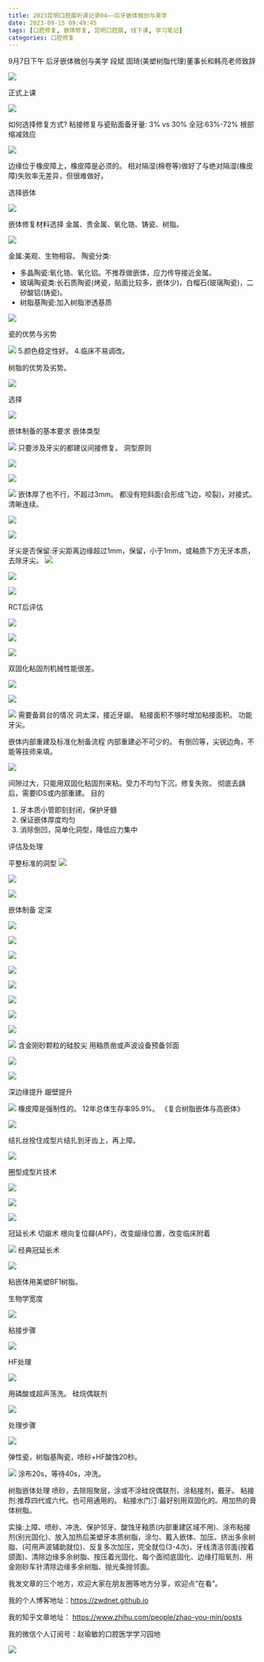 ```yaml
---
title: 2023昆明口腔展听课记录04——后牙嵌体微创与美学
date: 2023-09-15 09:49:45
tags: [口腔修复, 嵌体修复, 昆明口腔展, 线下课, 学习笔记]
categories: 口腔修复
---
```

9月7日下午 后牙嵌体微创与美学 段斌
固琦(美塑树脂代理)董事长和韩亮老师致辞

![](https://zymblog-1258069789.cos.ap-chengdu.myqcloud.com/blog0419-inlayonlay/01.jpg)

正式上课

![](https://zymblog-1258069789.cos.ap-chengdu.myqcloud.com/blog0419-inlayonlay/02.jpg)

如何选择修复方式?
粘接修复与瓷贴面备牙量: 3% vs 30%
全冠:63%-72%
根部缩减效应

![](https://zymblog-1258069789.cos.ap-chengdu.myqcloud.com/blog0419-inlayonlay/03.jpg)

边缘位于橡皮障上，橡皮障是必须的。
相对隔湿(棉卷等)做好了与绝对隔湿(橡皮障)失败率无差异，但很难做好。

选择嵌体

![](https://zymblog-1258069789.cos.ap-chengdu.myqcloud.com/blog0419-inlayonlay/04.jpg)

嵌体修复材料选择
金属、贵金属、氧化锆、铸瓷、树脂。

![](https://zymblog-1258069789.cos.ap-chengdu.myqcloud.com/blog0419-inlayonlay/05.jpg)

金属:美观、生物相容。
陶瓷分类:
- 多晶陶瓷:氧化锆、氧化铝。不推荐做嵌体，应力传导接近金属。
- 玻璃陶瓷类:长石质陶瓷(烤瓷，贴面比较多，嵌体少)，白榴石(玻璃陶瓷)，二矽酸铝(铸瓷)。
- 树脂基陶瓷:加入树脂渗透基质


![](https://zymblog-1258069789.cos.ap-chengdu.myqcloud.com/blog0419-inlayonlay/06.jpg)

瓷的优势与劣势

![](https://zymblog-1258069789.cos.ap-chengdu.myqcloud.com/blog0419-inlayonlay/07.jpg)
5.颜色稳定性好。
4.临床不易调改。

树脂的优势及劣势。

![](https://zymblog-1258069789.cos.ap-chengdu.myqcloud.com/blog0419-inlayonlay/08.jpg)

选择

![](https://zymblog-1258069789.cos.ap-chengdu.myqcloud.com/blog0419-inlayonlay/09.jpg)


嵌体制备的基本要求
嵌体类型

![](https://zymblog-1258069789.cos.ap-chengdu.myqcloud.com/blog0419-inlayonlay/10.jpg)
只要涉及牙尖的都建议间接修复。
洞型原则

![](https://zymblog-1258069789.cos.ap-chengdu.myqcloud.com/blog0419-inlayonlay/11.jpg)

![](https://zymblog-1258069789.cos.ap-chengdu.myqcloud.com/blog0419-inlayonlay/12.jpg)

![](https://zymblog-1258069789.cos.ap-chengdu.myqcloud.com/blog0419-inlayonlay/13.jpg)
嵌体厚了也不行，不超过3mm。
都没有短斜面(会形成飞边，咬裂)，对接式。清晰连续。

![](https://zymblog-1258069789.cos.ap-chengdu.myqcloud.com/blog0419-inlayonlay/14.jpg)

![](https://zymblog-1258069789.cos.ap-chengdu.myqcloud.com/blog0419-inlayonlay/15.jpg)

牙尖是否保留:牙尖距离边缘超过1mm，保留，小于1mm，或釉质下方无牙本质，去除牙尖。
![](https://zymblog-1258069789.cos.ap-chengdu.myqcloud.com/blog0419-inlayonlay/16.jpg)

![](https://zymblog-1258069789.cos.ap-chengdu.myqcloud.com/blog0419-inlayonlay/17.jpg)

![](https://zymblog-1258069789.cos.ap-chengdu.myqcloud.com/blog0419-inlayonlay/18.jpg)

RCT后评估

![](https://zymblog-1258069789.cos.ap-chengdu.myqcloud.com/blog0419-inlayonlay/19.jpg)

![](https://zymblog-1258069789.cos.ap-chengdu.myqcloud.com/blog0419-inlayonlay/20.jpg)

![](https://zymblog-1258069789.cos.ap-chengdu.myqcloud.com/blog0419-inlayonlay/21.jpg)

双固化粘固剂机械性能很差。


![](https://zymblog-1258069789.cos.ap-chengdu.myqcloud.com/blog0419-inlayonlay/22.jpg)

![](https://zymblog-1258069789.cos.ap-chengdu.myqcloud.com/blog0419-inlayonlay/23.jpg)


![](https://zymblog-1258069789.cos.ap-chengdu.myqcloud.com/blog0419-inlayonlay/24.jpg)
需要备肩台的情况
洞太深，接近牙龈。
粘接面积不够时增加粘接面积。
功能牙尖。

嵌体内部重建及标准化制备流程
内部重建必不可少的。
有倒凹等，尖锐边角，不能等技师来填。

![](https://zymblog-1258069789.cos.ap-chengdu.myqcloud.com/blog0419-inlayonlay/25.jpg)

间隙过大，只能用双固化粘固剂来粘。受力不均匀下沉，修复失败。
彻底去龋后，需要IDS或内部重建。
目的
1. 牙本质小管即刻封闭，保护牙髓
2. 保证嵌体厚度均匀
3. 消除倒凹，简单化洞型，降低应力集中

评估及处理

平整标准的洞型
![](https://zymblog-1258069789.cos.ap-chengdu.myqcloud.com/blog0419-inlayonlay/26.jpg)


![](https://zymblog-1258069789.cos.ap-chengdu.myqcloud.com/blog0419-inlayonlay/27.jpg)


![](https://zymblog-1258069789.cos.ap-chengdu.myqcloud.com/blog0419-inlayonlay/28.jpg)

嵌体制备
定深

![](https://zymblog-1258069789.cos.ap-chengdu.myqcloud.com/blog0419-inlayonlay/29.jpg)

![](https://zymblog-1258069789.cos.ap-chengdu.myqcloud.com/blog0419-inlayonlay/30.jpg)

![](https://zymblog-1258069789.cos.ap-chengdu.myqcloud.com/blog0419-inlayonlay/31.jpg)

![](https://zymblog-1258069789.cos.ap-chengdu.myqcloud.com/blog0419-inlayonlay/32.jpg)

![](https://zymblog-1258069789.cos.ap-chengdu.myqcloud.com/blog0419-inlayonlay/33.jpg)


![](https://zymblog-1258069789.cos.ap-chengdu.myqcloud.com/blog0419-inlayonlay/34.jpg)


![](https://zymblog-1258069789.cos.ap-chengdu.myqcloud.com/blog0419-inlayonlay/35.jpg)

![](https://zymblog-1258069789.cos.ap-chengdu.myqcloud.com/blog0419-inlayonlay/36.jpg)


![](https://zymblog-1258069789.cos.ap-chengdu.myqcloud.com/blog0419-inlayonlay/37.jpg)
含金刚砂颗粒的硅胶尖
用釉质凿或声波设备预备邻面

![](https://zymblog-1258069789.cos.ap-chengdu.myqcloud.com/blog0419-inlayonlay/38.jpg)

![](https://zymblog-1258069789.cos.ap-chengdu.myqcloud.com/blog0419-inlayonlay/39.jpg)

深边缘提升
龈壁提升

![](https://zymblog-1258069789.cos.ap-chengdu.myqcloud.com/blog0419-inlayonlay/40.jpg)
橡皮障是强制性的。
12年总体生存率95.9%。
《复合树脂嵌体与高嵌体》

![](https://zymblog-1258069789.cos.ap-chengdu.myqcloud.com/blog0419-inlayonlay/41.jpg)

结扎丝拴住成型片结扎到牙齿上，再上障。

![](https://zymblog-1258069789.cos.ap-chengdu.myqcloud.com/blog0419-inlayonlay/42.jpg)

圈型成型片技术

![](https://zymblog-1258069789.cos.ap-chengdu.myqcloud.com/blog0419-inlayonlay/43.jpg)

![](https://zymblog-1258069789.cos.ap-chengdu.myqcloud.com/blog0419-inlayonlay/44.jpg)

![](https://zymblog-1258069789.cos.ap-chengdu.myqcloud.com/blog0419-inlayonlay/45.jpg)

冠延长术
切龈术
根向复位瓣(APF)，改变龈缘位置，改变临床附着


![](https://zymblog-1258069789.cos.ap-chengdu.myqcloud.com/blog0419-inlayonlay/46.jpg)
经典冠延长术

![](https://zymblog-1258069789.cos.ap-chengdu.myqcloud.com/blog0419-inlayonlay/47.jpg)


粘嵌体用美塑BF1树脂。

生物学宽度

![](https://zymblog-1258069789.cos.ap-chengdu.myqcloud.com/blog0419-inlayonlay/48.jpg)

粘接步骤

![](https://zymblog-1258069789.cos.ap-chengdu.myqcloud.com/blog0419-inlayonlay/49.jpg)

HF处理

![](https://zymblog-1258069789.cos.ap-chengdu.myqcloud.com/blog0419-inlayonlay/50.jpg)

用磷酸或超声荡洗。
硅烷偶联剂

![](https://zymblog-1258069789.cos.ap-chengdu.myqcloud.com/blog0419-inlayonlay/51.jpg)

处理步骤

![](https://zymblog-1258069789.cos.ap-chengdu.myqcloud.com/blog0419-inlayonlay/52.jpg)

弹性瓷，树脂基陶瓷，喷砂+HF酸蚀20秒。

![](https://zymblog-1258069789.cos.ap-chengdu.myqcloud.com/blog0419-inlayonlay/53.jpg)
涂布20s，等待40s，冲洗。

树脂嵌体处理
喷砂，去除阻聚层，涂或不涂硅烷偶联剂，涂粘接剂，戴牙。
粘接剂:推荐四代或六代。也可用通用的。
粘接水门汀:最好别用双固化的。用加热的膏体树脂。

实操:上障、喷砂、冲洗、保护邻牙、酸蚀牙釉质(内部重建区域不用)、涂布粘接剂(别光固化)、放入加热后美塑牙本质树脂，涂匀、戴入嵌体、加压、挤出多余树脂、(可用声波辅助就位)、反复多次加压，完全就位(3-4次)、牙线清洁邻面(按着颌面)、清除边缘多余树脂、按压着光固化、每个面彻底固化、边缘打阻氧剂、用金刚砂车针清除边缘多余树脂、抛光条抛邻面。







我发文章的三个地方，欢迎大家在朋友圈等地方分享，欢迎点“在看”。

我的个人博客地址：https://zwdnet.github.io

我的知乎文章地址： https://www.zhihu.com/people/zhao-you-min/posts

我的微信个人订阅号：赵瑜敏的口腔医学学习园地

![](https://zymblog-1258069789.cos.ap-chengdu.myqcloud.com/other/wx.jpg)
